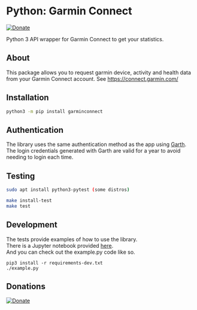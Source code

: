 # Python: Garmin Connect

[![Donate](https://img.shields.io/badge/Donate-PayPal-green.svg)](https://www.paypal.me/cyberjunkynl/)

Python 3 API wrapper for Garmin Connect to get your statistics.

## About

This package allows you to request garmin device, activity and health data from your Garmin Connect account.
See <https://connect.garmin.com/>

## Installation

```bash
python3 -m pip install garminconnect
```

## Authentication

The library uses the same authentication method as the app using [Garth](https://github.com/matin/garth).
The login credentials generated with Garth are valid for a year to avoid needing to login each time.

## Testing

```bash
sudo apt install python3-pytest (some distros)

make install-test
make test
```

## Development
The tests provide examples of how to use the library.  
There is a Jupyter notebook provided [here](https://github.com/cyberjunky/python-garminconnect/blob/master/reference.ipynb).  
And you can check out the example.py code like so.  
```
pip3 install -r requirements-dev.txt
./example.py
```

## Donations
[![Donate](https://img.shields.io/badge/Donate-PayPal-green.svg)](https://www.paypal.me/cyberjunkynl/)
